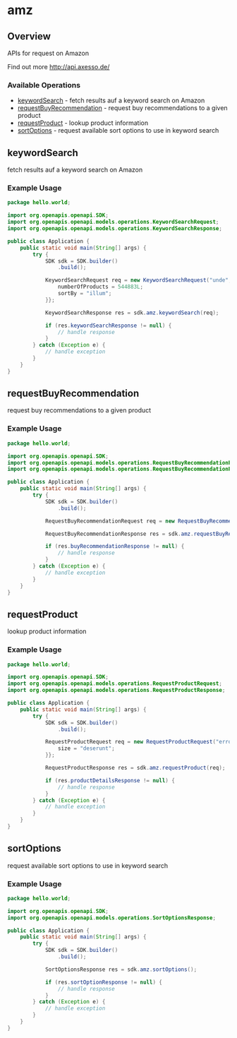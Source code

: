# amz

## Overview

APIs for request on Amazon

Find out more
<http://api.axesso.de/>
### Available Operations

* [keywordSearch](#keywordsearch) - fetch results auf a keyword search on Amazon
* [requestBuyRecommendation](#requestbuyrecommendation) - request buy recommendations to a given product
* [requestProduct](#requestproduct) - lookup product information
* [sortOptions](#sortoptions) - request available sort options to use in keyword search

## keywordSearch

fetch results auf a keyword search on Amazon

### Example Usage

```java
package hello.world;

import org.openapis.openapi.SDK;
import org.openapis.openapi.models.operations.KeywordSearchRequest;
import org.openapis.openapi.models.operations.KeywordSearchResponse;

public class Application {
    public static void main(String[] args) {
        try {
            SDK sdk = SDK.builder()
                .build();

            KeywordSearchRequest req = new KeywordSearchRequest("unde", "nulla") {{
                numberOfProducts = 544883L;
                sortBy = "illum";
            }};            

            KeywordSearchResponse res = sdk.amz.keywordSearch(req);

            if (res.keywordSearchResponse != null) {
                // handle response
            }
        } catch (Exception e) {
            // handle exception
        }
    }
}
```

## requestBuyRecommendation

request buy recommendations to a given product

### Example Usage

```java
package hello.world;

import org.openapis.openapi.SDK;
import org.openapis.openapi.models.operations.RequestBuyRecommendationRequest;
import org.openapis.openapi.models.operations.RequestBuyRecommendationResponse;

public class Application {
    public static void main(String[] args) {
        try {
            SDK sdk = SDK.builder()
                .build();

            RequestBuyRecommendationRequest req = new RequestBuyRecommendationRequest("vel");            

            RequestBuyRecommendationResponse res = sdk.amz.requestBuyRecommendation(req);

            if (res.buyRecommendationResponse != null) {
                // handle response
            }
        } catch (Exception e) {
            // handle exception
        }
    }
}
```

## requestProduct

lookup product information

### Example Usage

```java
package hello.world;

import org.openapis.openapi.SDK;
import org.openapis.openapi.models.operations.RequestProductRequest;
import org.openapis.openapi.models.operations.RequestProductResponse;

public class Application {
    public static void main(String[] args) {
        try {
            SDK sdk = SDK.builder()
                .build();

            RequestProductRequest req = new RequestProductRequest("error") {{
                size = "deserunt";
            }};            

            RequestProductResponse res = sdk.amz.requestProduct(req);

            if (res.productDetailsResponse != null) {
                // handle response
            }
        } catch (Exception e) {
            // handle exception
        }
    }
}
```

## sortOptions

request available sort options to use in keyword search

### Example Usage

```java
package hello.world;

import org.openapis.openapi.SDK;
import org.openapis.openapi.models.operations.SortOptionsResponse;

public class Application {
    public static void main(String[] args) {
        try {
            SDK sdk = SDK.builder()
                .build();

            SortOptionsResponse res = sdk.amz.sortOptions();

            if (res.sortOptionResponse != null) {
                // handle response
            }
        } catch (Exception e) {
            // handle exception
        }
    }
}
```
